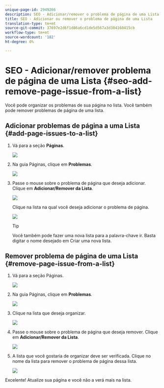 ```yaml
---
unique-page-id: 2949266
description: SEO - Adicionar/remover o problema de página de uma Lista - Documentos do Marketing - Documentação do produto
title: SEO - Adicionar ou remover o problema de página de uma Lista
translation-type: tm+mt
source-git-commit: 37697e2d6f1d86a6cd1de5d567a3d384160415cb
workflow-type: tm+mt
source-wordcount: '182'
ht-degree: 0%

---
```



# SEO - Adicionar/remover problema de página de uma Lista {#seo-add-remove-page-issue-from-a-list}

Você pode organizar os problemas de sua página no lista. Você também pode remover problemas de página de uma lista.

## Adicionar problemas de página a uma Lista {#add-page-issues-to-a-list}

1. Vá para a seção **Páginas**.

   ![](assets/image2014-9-18-14-3a3-3a10.png)

1. Na guia Páginas, clique em **Problemas**.

   ![](assets/image2014-9-18-14-3a3-3a18.png)

1. Passe o mouse sobre o problema de página que deseja adicionar. Clique em **Adicionar/Remover da Lista**.

   ![](assets/image2014-9-18-14-3a3-3a40.png)

   Clique na lista na qual você deseja adicionar o problema de página.

   ![](assets/image2014-9-18-14-3a3-3a44.png)

   >[!TIP]
   >
   >Você também pode fazer uma nova lista para a palavra-chave ir. Basta digitar o nome desejado em Criar uma nova lista.

## Remover problema de página de uma Lista {#remove-page-issue-from-a-list}

1. Vá para a seção Páginas.

   ![](assets/image2014-9-18-14-3a4-3a8.png)

1. Na guia Páginas, clique em **Problemas**.

   ![](assets/image2014-9-18-14-3a4-3a22.png)

1. Clique na lista que deseja organizar.

   ![](assets/image2014-9-18-14-3a4-3a29.png)

1. Passe o mouse sobre o problema de página que deseja remover. Clique em **Adicionar/Remover da Lista**.

   ![](assets/image2014-9-18-14-3a4-3a38.png)

1. A lista que você gostaria de organizar deve ser verificada. Clique no nome da lista para remover o problema de página dessa lista.

   ![](assets/image2014-9-18-14-3a4-3a52.png)

Excelente! Atualize sua página e você não a verá mais na lista.
